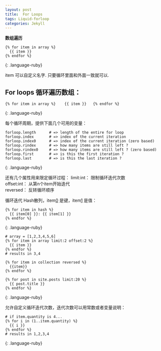 ```yaml
---
layout: post
title:  For Loops
tags: Liquid-forloop
categories: Jekyll
---
```


**数组遍历**
~~~
{% for item in array %}
  {{ item }}
{% endfor %}
~~~
{: .language-ruby}

item 可以自定义名字. 只要循环里面和外面一致就可以.




## For loops 循环遍历数组：
~~~
{% for item in array %}    {{ item }}   {% endfor %}
~~~
{: .language-ruby}

每个循环周期，提供下面几个可用的变量：
~~~
forloop.length      # => length of the entire for loop
forloop.index       # => index of the current iteration
forloop.index0      # => index of the current iteration (zero based)
forloop.rindex      # => how many items are still left ?
forloop.rindex0     # => how many items are still left ? (zero based)
forloop.first       # => is this the first iteration ?
forloop.last        # => is this the last iteration ?
~~~
{: .language-ruby}

还有几个属性用来限定循环过程：
limit:int： 限制循环迭代次数  
offset:int： 从第n个item开始迭代  
reversed： 反转循环顺序


循环迭代 Hash散列，item[0]() 是键，item[1]() 是值：
~~~
{% for item in hash %}
  {{ item[0] }}: {{ item[1] }}
{% endfor %}
~~~
{: .language-ruby}


~~~
# array = [1,2,3,4,5,6]
{% for item in array limit:2 offset:2 %}
  {{ item }}
{% endfor %}
# results in 3,4

{% for item in collection reversed %}
  {{item}}
{% endfor %}

{% for post in site.posts limit:20 %}
  {{ post.title }}
{% endfor %}
~~~
{: .language-ruby}

允许自定义循环迭代次数，迭代次数可以用常数或者变量说明：

~~~
# if item.quantity is 4...
{% for i in (1..item.quantity) %}
  {{ i }}
{% endfor %}
# results in 1,2,3,4
~~~
{: .language-ruby}




